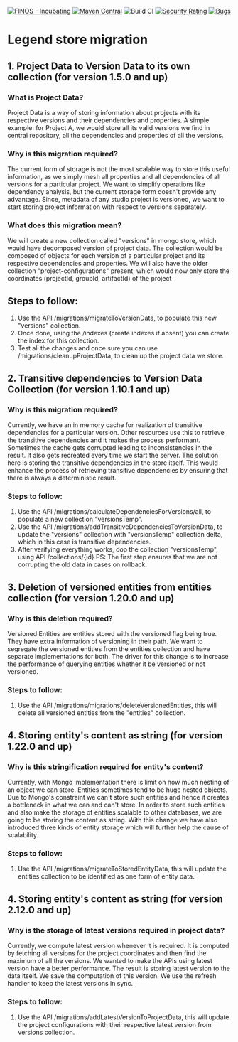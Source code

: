 [![FINOS - Incubating](https://cdn.jsdelivr.net/gh/finos/contrib-toolbox@master/images/badge-incubating.svg)](https://finosfoundation.atlassian.net/wiki/display/FINOS/Incubating)
[![Maven Central](https://img.shields.io/maven-central/v/org.finos.legend.depot/legend-depot-server.svg)](http://search.maven.org/#search%7Cga%7C1%7Ca%3A%22legend-depot)
![Build CI](https://github.com/finos/legend-depot/workflows/Build%20CI/badge.svg)
[![Security Rating](https://sonarcloud.io/api/project_badges/measure?project=finos_legend-depot&metric=security_rating&token=69394360757d5e1356312ddfee658a6b205e2c97)](https://sonarcloud.io/dashboard?id=legend-depot)
[![Bugs](https://sonarcloud.io/api/project_badges/measure?project=finos_legend-depot&metric=bugs&token=69394360757d5e1356312ddfee658a6b205e2c97)](https://sonarcloud.io/dashboard?id=legend-depot)

# Legend store migration 
## 1. Project Data to Version Data to its own collection (for version 1.5.0 and up)
### What is Project Data?
Project Data is a way of storing information about projects with its respective versions and their dependencies and properties.
A simple example: for Project A, we would store all its valid versions we find in central repository, all the dependencies and properties of all the versions.
### Why is this migration required?
The current form of storage is not the most scalable way to store this useful information,
as we simply mesh all properties and all dependencies of all versions for a particular project. We want to simplify operations like dependency analysis,
but the current storage form doesn't provide any advantage. Since, metadata of any studio project is versioned, we want to start storing project information with respect to versions separately.
### What does this migration mean?
We will create a new collection called "versions" in mongo store, which would have decomposed version of project data.
The collection would be composed of objects for each version of a particular project and its respective dependencies and properties.
We will also have the older collection "project-configurations" present, which would now only store the coordinates (projectId, groupId, artifactId) of the project
## Steps to follow:
1. Use the API /migrations/migrateToVersionData, to populate this new "versions" collection.
2. Once done, using the /indexes (create indexes if absent) you can create the index for this collection.
3. Test all the changes and once sure you can use /migrations/cleanupProjectData, to clean up the project data we store.

## 2. Transitive dependencies to Version Data Collection (for version 1.10.1 and up)
### Why is this migration required?
Currently, we have an in memory cache for realization of transitive dependencies for a particular version. Other resources use this to retrieve the transitive dependencies and it makes the process performant.
Sometimes the cache gets corrupted leading to inconsistencies in the result. It also gets recreated every time we start the server.
The solution here is storing the transitive dependencies in the store itself. This would enhance the process of retrieving transitive dependencies by ensuring that there is always a deterministic result.
### Steps to follow:
1. Use the API /migrations/calculateDependenciesForVersions/all, to populate a new collection "versionsTemp".
2. Use the API /migrations/addTransitiveDependenciesToVersionData, to update the "versions" collection with "versionsTemp" collection delta, which in this case is transitive dependencies.
3. After verifying everything works, dop the collection "versionsTemp", using API /collections/{id}
PS: The first step ensures that we are not corrupting the old data in cases on rollback.

## 3. Deletion of versioned entities from entities collection (for version 1.20.0 and up)
### Why is this deletion required?
Versioned Entities are entities stored with the versioned flag being true. They have extra information of versioning in their path.
We want to segregate the versioned entities from the entities collection and have separate implementations for both.
The driver for this change is to increase the performance of querying entities whether it be versioned or not versioned.
### Steps to follow:
1. Use the API /migrations/migrations/deleteVersionedEntities, this will delete all versioned entities from the "entities" collection.

## 4. Storing entity's content as string (for version 1.22.0 and up)
### Why is this stringification required for entity's content?
Currently, with Mongo implementation there is limit on how much nesting of an object we can store. Entities sometimes tend to be huge nested objects. Due to Mongo's constraint we can't store such entities and hence it creates a bottleneck in what we can and can't store.
In order to store such entities and also make the storage  of entities scalable to other databases, we are going to be storing the content as string.
With this change we have also introduced three kinds of entity storage which will further help the cause of scalability.
### Steps to follow:
1. Use the API /migrations/migrateToStoredEntityData, this will update the entities collection to be identified as one form of entity data.

## 4. Storing entity's content as string (for version 2.12.0 and up)
### Why is the storage of latest versions required in project data?
Currently, we compute latest version whenever it is required. It is computed by fetching all versions for the project coordinates and then find the maximum of all the versions. We wanted to make the APIs using latest version have a better performance.
The result is storing latest version to the data itself. We save the computation of this version. We use the refresh handler to keep the latest versions in sync. 
### Steps to follow:
1. Use the API /migrations/addLatestVersionToProjectData, this will update the project configurations with their respective latest version from versions collection.
